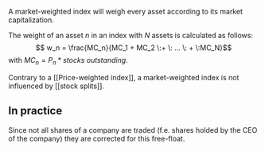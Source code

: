 A market-weighted index will weigh every asset according to its market capitalization.

The weight of an asset $n$ in an index with $N$ assets is calculated as follows:
$$ w_n = \frac{MC_n}{MC_1 + MC_2 \:+ \: ... \: + \:MC_N}$$
with $MC_n = P_n * stocks \: outstanding$.

Contrary to a [[Price-weighted index]], a market-weighted index is not influenced by [[stock splits]].
## In practice
Since not all shares of a company are traded (f.e. shares holded by the CEO of the company) they are corrected for this free-float.